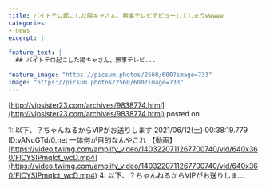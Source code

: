 ```yaml
---
title: バイトテロ起こした陽キャさん、無事テレビデビューしてしまうwwwww
categories:
- news
excerpt: |
  
feature_text: |
  ## バイトテロ起こした陽キャさん、無事テレビ...
  
feature_image: "https://picsum.photos/2560/600?image=733"
image: "https://picsum.photos/2560/600?image=733"
---
```


[http://vipsister23.com/archives/9838774.html](http://vipsister23.com/archives/9838774.html)
posted on 

<!--more-->

1: 以下、？ちゃんねるからVIPがお送りします 2021/06/12(土) 00:38:19.779 ID:vANuGTd/0.net 一体何が目的なんやこれ 【動画】 [https://video.twimg.com/amplify_video/1403220711267700740/vid/640x360/FlCYSIPmqIct_wcD.mp4](https://video.twimg.com/amplify_video/1403220711267700740/vid/640x360/FlCYSIPmqIct_wcD.mp4) 4: 以下、？ちゃんねるからVIPがお送りしま...
